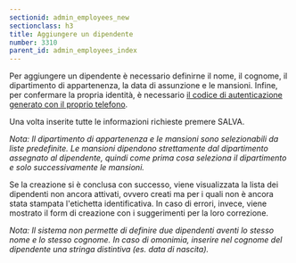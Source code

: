 ```yaml
---
sectionid: admin_employees_new
sectionclass: h3
title: Aggiungere un dipendente
number: 3310
parent_id: admin_employees_index
---
```

Per aggiungere un dipendente è necessario definirne il nome, il cognome, il dipartimento di appartenenza, la data di assunzione e le mansioni. Infine, per confermare la propria identità, è necessario <a href="https://acsinfo.github.io/traininghub/#otp">il codice di autenticazione generato con il proprio telefono</a>.

Una volta inserite tutte le informazioni richieste premere SALVA.

_Nota: Il dipartimento di appartenenza e le mansioni sono selezionabili da liste predefinite. Le mansioni dipendono strettamente dal dipartimento assegnato al dipendente, quindi come prima cosa seleziona il dipartimento e solo successivamente le mansioni._

Se la creazione si è conclusa con successo, viene visualizzata la lista dei dipendenti non ancora attivati, ovvero creati ma per i quali non è ancora stata stampata l'etichetta identificativa. In caso di errori, invece, viene mostrato il form di creazione con i suggerimenti per la loro correzione.

_Nota: Il sistema non permette di definire due dipendenti aventi lo stesso nome e lo stesso cognome. In caso di omonimia, inserire nel cognome del dipendente una stringa distintiva (es. data di nascita)._
